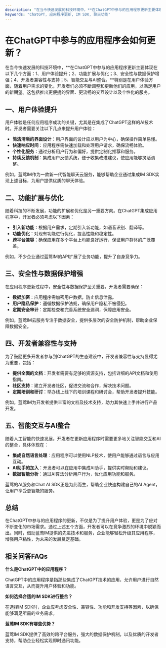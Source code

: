 ```yaml
---
description: "在当今快速发展的科技环境中，**在ChatGPT中参与的应用程序更新主要体现在以下几个方面：1、用户体验提升；2、功能扩展与优化；3、安全性与数据保护增强；4、开发者兼容性与支持；5、智能交互与AI整合。**特别是在用户体验方面，随着用户需求的变化，开发者们必须不断调整和更新他们的应用，以满足用户的新期望。这包括推出更便捷的界面、更流畅的交互设计以及个性化的服务。"
keywords: "ChatGPT, 应用程序更新, IM SDK, 聊天功能"
---
```

# 在ChatGPT中参与的应用程序会如何更新？

在当今快速发展的科技环境中，**在ChatGPT中参与的应用程序更新主要体现在以下几个方面：1、用户体验提升；2、功能扩展与优化；3、安全性与数据保护增强；4、开发者兼容性与支持；5、智能交互与AI整合。**特别是在用户体验方面，随着用户需求的变化，开发者们必须不断调整和更新他们的应用，以满足用户的新期望。这包括推出更便捷的界面、更流畅的交互设计以及个性化的服务。

## 一、用户体验提升

用户体验是任何应用程序成功的关键，尤其是在集成了ChatGPT这样的AI技术时。开发者需要关注以下几点来提升用户体验：

- **简洁清晰的界面设计**：用户界面的设计应以用户为中心，确保操作简单易懂。
- **快速响应时间**：应用程序需快速加载和处理用户请求，确保流畅体验。
- **个性化服务**：通过分析用户行为和偏好，提供定制化推荐和服务。
- **持续反馈机制**：集成用户反馈系统，便于收集改进建议，使应用能够灵活调整。

例如，蓝莺IM作为一款新一代智能聊天云服务，能够帮助企业通过集成IM SDK实现上述目标，为用户提供优质的聊天体验。

## 二、功能扩展与优化

随着科技的不断发展，功能的扩展和优化是另一重要方向。在ChatGPT集成应用程序中，开发者必须考虑以下因素：

- **引入新功能**：根据用户需求，定期引入新功能，如语音识别、翻译等。
- **功能优化**：对现有功能进行优化，提高性能和稳定性。
- **跨平台兼容**：确保应用在多个平台上均能良好运行，保证用户群体的广泛覆盖。

例如，不少企业通过蓝莺IM的API扩展了业务功能，提升了自身竞争力。

## 三、安全性与数据保护增强

在应用程序更新过程中，安全性与数据保护至关重要。开发者需要确保：

- **数据加密**：应用程序需加密用户数据，防止信息泄露。
- **用户隐私保护**：遵循数据保护法规，确保用户隐私不被侵犯。
- **定期安全审计**：定期检查和完善系统安全漏洞，保障应用安全。

例如，蓝莺IM云服务专注于数据安全，提供多层次的安全防护机制，帮助企业保障数据安全。

## 四、开发者兼容性与支持

为了鼓励更多开发者参与到ChatGPT的生态建设中，开发者兼容性与支持显得尤为重要，包括：

- **提供全面的文档**：开发者需要有足够的资源支持，包括详细的API文档和使用指南。
- **社区支持**：建立开发者社区，促进交流和合作，解决技术问题。
- **定期培训和研讨**：举办线上线下的培训课程和研讨会，帮助开发者提升技能。

例如，蓝莺IM为开发者提供丰富的文档及技术支持，助力其快速上手并进行产品开发。

## 五、智能交互与AI整合

随着人工智能的快速发展，开发者在更新应用程序时需要更多地关注智能交互和AI的整合，具体体现在：

- **集成自然语言处理**：应用程序可以使用NLP技术，使用户能够通过语言与应用互动。
- **AI助手的加入**：开发者可以在应用中集成AI助手，提供实时帮助和建议。
- **数据智能分析**：通过AI算法分析用户行为，优化应用功能和服务。

蓝莺的AI服务和Chat AI SDK正是为此而生，帮助企业快速构建自己的AI Agent，让用户享受更智能的服务。

## 总结

在ChatGPT中参与的应用程序的更新，不仅是为了提升用户体验，更是为了应对不断变化的市场需求。通过上述五个方面，开发者可以在竞争激烈的环境中脱颖而出。同时，借助蓝莺IM提供的先进技术和服务，企业能够轻松升级其应用程序，增强用户粘性，为未来的发展奠定基础。

## 相关问答FAQs

**什么是ChatGPT中的应用程序？**

ChatGPT中的应用程序是指那些集成了ChatGPT技术的应用，允许用户进行自然语言交互，从而提升用户体验和功能。

**如何选择合适的IM SDK进行整合？**

在选择IM SDK时，企业应考虑安全性、兼容性、功能和开发支持等因素，以确保能够满足所需的业务需求。

**蓝莺IM SDK有哪些优势？**

蓝莺IM SDK提供了高效的跨平台服务，强大的数据保护机制，以及优质的开发者支持，帮助企业轻松实现即时通讯功能。
